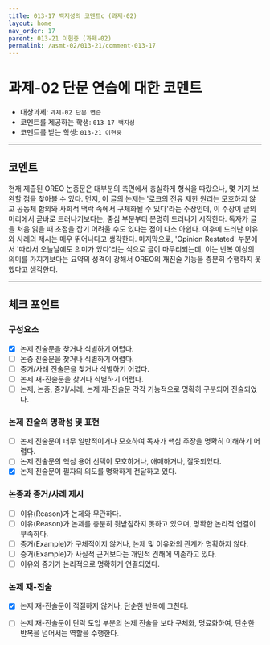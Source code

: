 ```yaml
---
title: 013-17 백지성의 코멘트c (과제-02) 
layout: home
nav_order: 17
parent: 013-21 이현중 (과제-02)
permalink: /asmt-02/013-21/comment-013-17
---
```


# 과제-02 단문 연습에 대한 코멘트

- 대상과제: `과제-02 단문 연습`
- 코멘트를 제공하는 학생: `013-17 백지성` 
- 코멘트를 받는 학생: `013-21 이현중` 

---

## 코멘트

현재 제출된 OREO 논증문은 대부분의 측면에서 충실하게 형식을 따랐으나, 몇 가지 보완할 점을 찾아볼 수 있다. 먼저, 이 글의 논제는 '로크의 전유 제한 원리는 모호하지 않고 공동체 합의와 사회적 맥락 속에서 구체화될 수 있다'라는 주장인데, 이 주장이 글의 머리에서 곧바로 드러나기보다는, 중심 부분부터 분명히 드러나기 시작한다. 독자가 글을 처음 읽을 때 초점을 잡기 어려울 수도 있다는 점이 다소 아쉽다. 이후에 드러난 이유와 사례의 제시는 매우 뛰어나다고 생각한다.
마지막으로, 'Opinion Restated' 부분에서 '따라서 오늘날에도 의미가 있다'라는 식으로 글이 마무리되는데, 이는 반복 이상의 의미를 가지기보다는 요약의 성격이 강해서 OREO의 재진술 기능을 충분히 수행하지 못했다고 생각한다.

---

## 체크 포인트

### **구성요소**
- [x] 논제 진술문을 찾거나 식별하기 어렵다.
- [ ] 논증 진술문을 찾거나 식별하기 어렵다.
- [ ] 증거/사례 진술문을 찾거나 식별하기 어렵다.
- [ ] 논제 재-진술문을 찾거나 식별하기 어렵다.
- [ ] 논제, 논증, 증거/사례, 논제 재-진술문 각각 기능적으로 명확히 구분되어 진술되었다.

### **논제 진술의 명확성 및 표현**  
- [ ] 논제 진술문이 너무 일반적이거나 모호하여 독자가 핵심 주장을 명확히 이해하기 어렵다.  
- [ ] 논제 진술문의 핵심 용어 선택이 모호하거나, 애매하거나, 잘못되었다.  
- [x] 논제 진술문이 필자의 의도를 명확하게 전달하고 있다.  

### **논증과 증거/사례 제시**  
- [ ] 이유(Reason)가 논제와 무관하다.
- [ ] 이유(Reason)가 논제를 충분히 뒷받침하지 못하고 있으며, 명확한 논리적 연결이 부족하다.  
- [ ] 증거(Example)가 구체적이지 않거나, 논제 및 이유와의 관계가 명확하지 않다. 
- [ ] 증거(Example)가 사실적 근거보다는 개인적 견해에 의존하고 있다.  
- [ ] 이유와 증거가 논리적으로 명확하게 연결되었다.  

### **논제 재-진술**  
- [x] 논제 재-진술문이 적절하지 않거나, 단순한 반복에 그친다.   
- [ ] 논제 재-진술문이 단락 도입 부분의 논제 진술을 보다 구체화, 명료화하여, 단순한 반복을 넘어서는 역할을 수행한다.  

